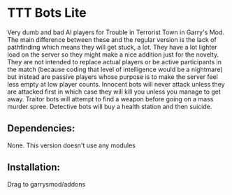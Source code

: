 # TTT Bots Lite
Very dumb and bad AI players for Trouble in Terrorist Town in Garry's Mod. The main difference between these and the regular version is the lack of pathfinding which means they will get stuck, a lot. They have a lot lighter load on the server so they might make a nice addition just for the novelty. They are not intended to replace actual players or be active participants in the match (because coding that level of intelligence would be a nightmare) but instead are passive players whose purpose is to make the server feel less empty at low player counts. Innocent bots will never attack unless they are attacked first in which case they will kill you unless you manage to get away. Traitor bots will attempt to find a weapon before going on a mass murder spree. Detective bots will buy a health station and then suicide.

## Dependencies:
None. This version doesn't use any modules

## Installation:
Drag to garrysmod/addons
